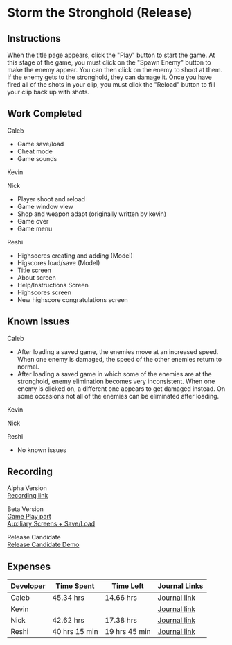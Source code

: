 # Storm the Stronghold (Release)
## Instructions
When the title page appears, click the "Play" button to start the game. At this stage of the game, you must click on the "Spawn Enemy" button to make the enemy appear. You can then click on the enemy to shoot at them. If the enemy gets to the stronghold, they can damage it. Once you have fired all of the shots in your clip, you must click the "Reload" button to fill your clip back up with shots. 

## Work Completed
Caleb
* Game save/load 
* Cheat mode
* Game sounds

Kevin

Nick
* Player shoot and reload 
* Game window view
* Shop and weapon adapt (originally written by kevin)
* Game over
* Game menu


Reshi

* Highsocres creating and adding (Model)
* Higscores  load/save (Model)
* Title screen
* About screen
* Help/Instructions Screen
* Highscores screen
* New highscore congratulations screen

## Known Issues
Caleb
* After loading a saved game, the enemies move at an increased speed. When one enemy is damaged, the speed of the other enemies return to normal.          
* After loading a saved game in which some of the enemies are at the stronghold, enemy elimination becomes very inconsistent. When one enemy is clicked on, a different one appears to get damaged instead. On some occasions not all of the enemies can be eliminated after loading.                

Kevin

Nick


Reshi

* No known issues

## Recording
Alpha Version      
[Recording link](https://drive.google.com/open?id=1CW5kdHxV4GoX-Ov_sJSzhnEn91TZ-8OM)            

Beta Version             
[Game Play part](https://drive.google.com/open?id=1emwS6CGHS-1hhpVmmjVIZw2zWpDBjXjN)        
[Auxiliary Screens + Save/Load](https://bju.hosted.panopto.com/Panopto/Pages/Viewer.aspx?id=6aedb9b7-b66f-42d7-947e-aba9003509a8)

Release Candidate          
[Release Candidate Demo](https://drive.google.com/open?id=1bOQQDxVSb5uDSSS_bJ7s571vdODcnx_p)

## Expenses
Developer|Time Spent|Time Left|Journal Links                                                     
---------|----------|---------|--------------
|Caleb|45.34 hrs|14.66 hrs|[Journal link](https://github.com/stormthebuilding/sixtyhours/wiki/NguyenJournal)
|Kevin|   | |[Journal link](https://github.com/stormthebuilding/sixtyhours/wiki/HansenJournal)
|Nick| 42.62 hrs | 17.38 hrs |[Journal link](https://github.com/stormthebuilding/sixtyhours/wiki/NickJournal)
|Reshi|40 hrs 15 min | 19 hrs 45 min|[Journal link](https://github.com/stormthebuilding/sixtyhours/wiki/ReshiJournal)
